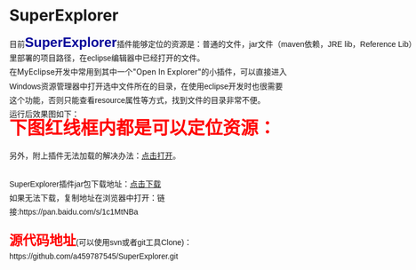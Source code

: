 # SuperExplorer
<div>
	<span style="white-space:pre"></span>
	<p style="margin-top:0px; margin-bottom:0px; padding-top:0px; padding-bottom:0px; font-size:14px">
		<span style="white-space:pre"><span style="font-family:Helvetica,Tahoma,Arial,sans-serif; line-height:25.1875px"><span style="font-size:14px">目前</span><span style="font-size:24px; color:#000099"><strong>SuperExplorer</strong></span><span style="font-size:14px">插件能够定位的资源是：</span></span><span style="font-family:Helvetica,Tahoma,Arial,sans-serif; font-size:14px; line-height:25.1875px">普通的文件，jar文件（maven依赖，JRE lib，Reference Lib）及其里面的文件，tomcat</span></span>
	</p>
	<p style="margin-top:0px; margin-bottom:0px; padding-top:0px; padding-bottom:0px; font-size:14px">
		<span style="white-space:pre"><span style="font-family:Helvetica,Tahoma,Arial,sans-serif; font-size:14px; line-height:25.1875px">里部署的项目路径，在eclipse编辑器中已经打开的文件。</span></span>
	</p>
	<p style="margin-top:0px; margin-bottom:0px; padding-top:0px; padding-bottom:0px; font-size:14px">
		<span style="white-space:pre"></span><span style="white-space:pre"></span>在MyEclipse开发中常用到其中一个&quot;Open In Explorer&quot;的小插件<img src="" alt="" style="font-family:Helvetica,Tahoma,Arial,sans-serif; line-height:25.1875px" /><span style="font-family:Helvetica,Tahoma,Arial,sans-serif; line-height:25.1875px">，可以直接进入Windows资源管理器中打开选中文件所在的目录，在使用eclipse开发时也很需要这个功能，否则只能查看resource属性等方式，找到文件的目录非常不便。</span>
	</p>
</div>
<div>
	<span style="font-family:Helvetica,Tahoma,Arial,sans-serif; font-size:14px; line-height:25.1875px"><span style="white-space:pre"></span>运行后效果图如下：</span>
</div>
<div>
	<span style="font-family:Helvetica,Tahoma,Arial,sans-serif; font-size:14px; line-height:25.1875px"><img src="http://img.blog.csdn.net/20160613115453845?watermark/2/text/aHR0cDovL2Jsb2cuY3Nkbi5uZXQv/font/5a6L5L2T/fontsize/400/fill/I0JBQkFCMA==/dissolve/70/gravity/Center" alt="" /><img src="http://img.blog.csdn.net/20160613115433033?watermark/2/text/aHR0cDovL2Jsb2cuY3Nkbi5uZXQv/font/5a6L5L2T/fontsize/400/fill/I0JBQkFCMA==/dissolve/70/gravity/Center" alt="" /><br />
	</span>
</div>
<div>
	<span style="font-family:Helvetica,Tahoma,Arial,sans-serif; line-height:25.1875px"><strong><span style="font-size:32px; color:#ff0000"><span style="white-space:pre"></span>下图红线框内都是可以定位资源：</span></strong></span>
</div>
<div>
	<span style="font-family:Helvetica,Tahoma,Arial,sans-serif; font-size:14px; line-height:25.1875px"><img src="http://img.blog.csdn.net/20160613115619190?watermark/2/text/aHR0cDovL2Jsb2cuY3Nkbi5uZXQv/font/5a6L5L2T/fontsize/400/fill/I0JBQkFCMA==/dissolve/70/gravity/Center" alt="" /><br />
	</span>
</div>
<div>
	<span style="font-family:Helvetica,Tahoma,Arial,sans-serif; font-size:14px; line-height:25.1875px"><br />
	</span>
</div>
<div>
	<span style="font-family:Helvetica,Tahoma,Arial,sans-serif; font-size:14px; line-height:25.1875px"><span style="white-space:pre"></span>另外，附上插件无法加载的解决办法：<a target="_blank" href="http://liyixing1.iteye.com/blog/1584917">点击打开</a>。</span>
</div>
<div>
	<span style="font-family:Helvetica,Tahoma,Arial,sans-serif; font-size:14px; line-height:25.1875px"><br />
	</span>
</div>
<div>
	<span style="font-family:Helvetica,Tahoma,Arial,sans-serif; font-size:14px; line-height:25.1875px"><span style="white-space:pre"></span>SuperExplorer插件jar包下载地址：<a target="_blank" href="https://pan.baidu.com/s/1c1MtNBa">点击下载</a>&nbsp;</span>
</div>
<div>
	<span style="font-family:Helvetica,Tahoma,Arial,sans-serif; font-size:14px; line-height:25.1875px">如果无法下载，复制地址在浏览器中打开：链接:https://pan.baidu.com/s/1c1MtNBa</span>
</div>
<div>
	<span style="font-family:Helvetica,Tahoma,Arial,sans-serif"><span style="font-size:14px; line-height:25.1875px"><br />
	</span></span>
</div>
<div>
	<span style="font-family:Helvetica,Tahoma,Arial,sans-serif"><span style="line-height:25.1875px"><span style="font-size:24px; color:#ff0000"><strong>源代码地址</strong></span><span style="font-size:14px">(可以使用svn或者git工具Clone)：https://github.com/a459787545/SuperExplorer.git</span></span></span>
</div>
